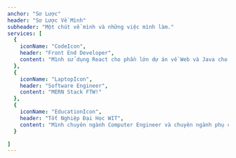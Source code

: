 ```yaml
---
anchor: "Sơ Lược"
header: "Sơ Lược Về Mình"
subheader: "Một chút về mình và những việc mình làm."
services: [
  {
    iconName: "CodeIcon",
    header: "Front End Developer",
    content: "Mình sử dụng React cho phần lớn dự án về Web và Java cho phát triển phần mềm Android."
  },
  {
    iconName: "LaptopIcon",
    header: "Software Engineer",
    content: "MERN Stack FTW!"
  },
  {
    iconName: "EducationIcon",
    header: "Tốt Nghiệp Đại Học WIT",
    content: "Mình chuyên ngành Computer Engineer và chuyên ngành phụ của mình là Computer Science."
  }

]
---
```

